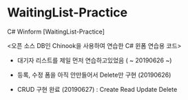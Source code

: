 # WaitingList-Practice
C# Winform [WaitingList-Practice]

<오픈 소스 DB인 Chinook을 사용하여 연습한 C# 윈폼 연습용 코드>

- 대기자 리스트를 제일 먼저 연습하고있었음 ( ~ 20190626 ~)
 
- 등록, 수정 폼을 아직 안만들어서 Delete만 구현 (20190626)

- CRUD 구현 완료 (20190627)
 : Create Read Update Delete
